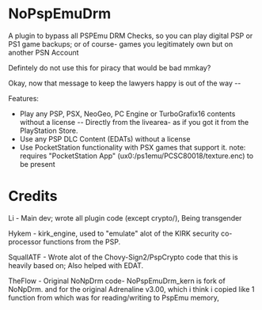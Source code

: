 # NoPspEmuDrm

A plugin to bypass all PSPEmu DRM Checks,
so you can play digital PSP or PS1 game backups; or of course- games you legitimately own but on another PSN Account

Defintely do not use this for piracy that would be bad mmkay?

Okay, now that message to keep the lawyers happy is out of the way --

Features: 
- Play any PSP, PSX, NeoGeo, PC Engine or TurboGrafix16 contents without a license -- Directly from the livearea- as if you got it from the PlayStation Store.
- Use any PSP DLC Content (EDATs) without a license 
- Use PocketStation functionality with PSX games that support it. note: requires "PocketStation App" (ux0:/ps1emu/PCSC80018/texture.enc) to be present

# Credits

Li         - Main dev; wrote all plugin code (except crypto/), Being transgender

Hykem      - kirk_engine, used to "emulate" alot of the KIRK security co-processor functions from the PSP.

SquallATF  - Wrote alot of the Chovy-Sign2/PspCrypto code that this is heavily based on; Also helped with EDAT. 

TheFlow    - Original NoNpDrm code- NoPspEmuDrm_kern is fork of NoNpDrm.
             and for the original Adrenaline v3.00, which i think i copied like 1 function from
			 which was for reading/writing to PspEmu memory,

